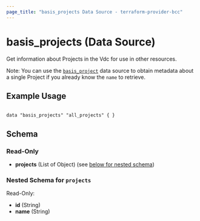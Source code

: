 ```yaml
---
page_title: "basis_projects Data Source - terraform-provider-bcc"
---
```

# basis_projects (Data Source)

Get information about Projects in the Vdc for use in other resources.

Note: You can use the [`basis_project`](Project) data source to obtain metadata
about a single Project if you already know the `name` to retrieve.

## Example Usage

```hcl

data "basis_projects" "all_projects" { }

```

## Schema

### Read-Only

- **projects** (List of Object) (see [below for nested schema](#nestedatt--projects))

<a id="nestedatt--projects"></a>
### Nested Schema for `projects`

Read-Only:

- **id** (String)
- **name** (String)



